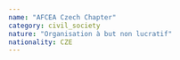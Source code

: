 ```yaml
---
name: "AFCEA Czech Chapter"
category: civil_society
nature: "Organisation à but non lucratif"
nationality: CZE
---
```

    